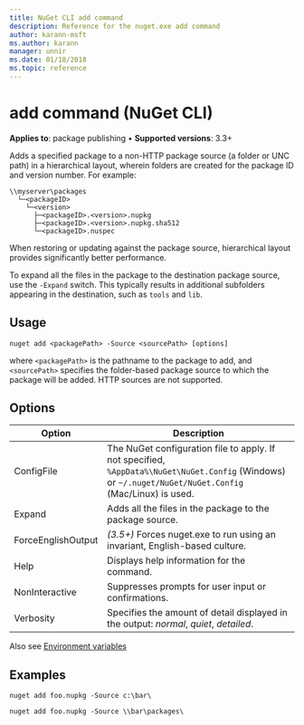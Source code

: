 ```yaml
---
title: NuGet CLI add command
description: Reference for the nuget.exe add command
author: karann-msft
ms.author: karann
manager: unnir
ms.date: 01/18/2018
ms.topic: reference
---
```


# add command (NuGet CLI)

**Applies to**: package publishing &bullet; **Supported versions**: 3.3+

Adds a specified package to a non-HTTP package source (a folder or UNC path) in a hierarchical layout, wherein folders are created for the package ID and version number. For example:

    \\myserver\packages
      └─<packageID>
        └─<version>
          ├─<packageID>.<version>.nupkg
          ├─<packageID>.<version>.nupkg.sha512
          └─<packageID>.nuspec

When restoring or updating against the package source, hierarchical layout provides significantly better performance.

To expand all the files in the package to the destination package source, use the `-Expand` switch. This typically results in additional subfolders appearing in the destination, such as `tools` and `lib`.

## Usage

```cli
nuget add <packagePath> -Source <sourcePath> [options]
```

where `<packagePath>` is the pathname to the package to add, and `<sourcePath>` specifies the folder-based package source to which the package will be added. HTTP sources are not supported.

## Options

| Option | Description |
| --- | --- |
| ConfigFile | The NuGet configuration file to apply. If not specified, `%AppData%\NuGet\NuGet.Config` (Windows) or `~/.nuget/NuGet/NuGet.Config` (Mac/Linux) is used.|
| Expand | Adds all the files in the package to the package source. |
| ForceEnglishOutput | *(3.5+)* Forces nuget.exe to run using an invariant, English-based culture. |
| Help | Displays help information for the command. |
| NonInteractive | Suppresses prompts for user input or confirmations. |
| Verbosity | Specifies the amount of detail displayed in the output: *normal*, *quiet*, *detailed*. |

Also see [Environment variables](cli-ref-environment-variables.md)

## Examples

```cli
nuget add foo.nupkg -Source c:\bar\

nuget add foo.nupkg -Source \\bar\packages\
```
